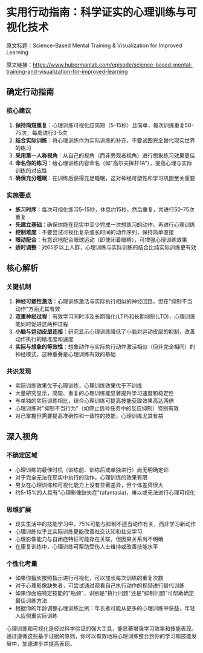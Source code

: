 # 实用行动指南：科学证实的心理训练与可视化技术

原文标题：Science-Based Mental Training & Visualization for Improved Learning

原文链接：https://www.hubermanlab.com/episode/science-based-mental-training-and-visualization-for-improved-learning

<YouTube videoId="0RYyQRQFgFk" />

## 确定行动指南

### 核心建议
1. **保持简短重复**：心理训练可视化应简短（5-15秒）且简单，每次训练重复50-75次，每周进行3-5次
2. **结合实际训练**：将心理训练作为实际训练的补充，不要试图完全替代现实世界的练习
3. **采用第一人称视角**：从自己的视角（而非旁观者视角）进行想象练习效果更佳
4. **命名你的练习**：给心理训练内容命名（如"高尔夫挥杆1A"），提高心理与实际训练的对应性
5. **确保充分睡眠**：在训练后获得充足睡眠，这对神经可塑性和学习巩固至关重要

### 实施要点
- **练习时序**：每次可视化练习5-15秒，休息约15秒，然后重复，共进行50-75次重复
- **先建立基础**：确保你能在现实中至少完成一次想练习的动作，再进行心理训练
- **控制难度**：不要尝试可视化复杂或长时间的动作序列，保持简单直接
- **眼动配合**：有意识地配合眼球运动（即使闭着眼睛），可增强心理训练效果
- **适时调整**：对65岁以上人群，心理训练与实际训练的结合比纯实际训练更有效

## 核心解析

### 关键机制
1. **神经可塑性激活**：心理训练激活与实际执行相似的神经回路，但在"抑制不当动作"方面尤其有效
2. **双重神经过程**：有效学习同时涉及长期强化(LTP)和长期抑制(LTD)，心理训练能同时促进这两种过程
3. **小脑与运动皮层连接**：研究显示心理训练降低了小脑对运动皮层的抑制，改善动作执行的精准度和速度
4. **实际与想象的等效性**：想象动作与实际执行动作激活相似（但非完全相同）的神经模式，这种重叠是心理训练有效的基础

### 共识发现
- 实际训练效果优于心理训练，心理训练效果优于不训练
- 大量研究显示，简短、重复的心理训练能显著提升学习速度和稳定性
- 与单独的实际训练相比，结合心理训练可提高技能获取效果高达两倍
- 心理训练对"抑制不当行为"（如停止信号任务中的反应抑制）特别有效
- 对已掌握但需要提高准确性和一致性的技能，心理训练尤其有益

## 深入视角

### 不确定区域
- 心理训练的最佳时机（训练前、训练后或单独进行）尚无明确定论
- 对于完全无法在现实中执行的动作，心理训练的效果有限
- 男女在心理训练和可视化能力上没有显著差异，但个体差异很大
- 约5-15%的人具有"心理影像缺失症"(afantasia)，难以或无法进行心理可视化

### 思维扩展
- 现实生活中的技能学习中，75%可能与抑制不适当动作有关，而非学习新动作
- 心理训练似乎比实际训练更能改善社交认知和社交学习
- 心理影像能力与自闭症特征可能存在关联，但因果关系尚不明确
- 在康复训练中，心理训练可帮助受伤人士维持或改善技能水平

### 个性化考量
- 如果你擅长按照指示进行可视化，可以加长每次训练的重复次数
- 对于心理影像缺失者，可尝试通过观看自己执行动作的视频进行替代训练
- 如果你面临特定技能的"瓶颈"，识别是"执行问题"还是"抑制问题"可帮助确定最佳训练方法
- 根据你的年龄调整心理训练比例：年长者可能从更多的心理训练中获益，年轻人应侧重实际训练

心理训练和可视化是经过科学验证的强大工具，能显著增强学习效率和技能表现。通过遵循这些基于证据的原则，你可以有效地将心理训练整合到你的学习和技能发展中，加速进步并提高表现。
